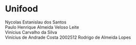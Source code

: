 # Unifood

Nycolas Estanislau dos Santos  
Paulo Henrique Almeida Veloso Leite  
Vinícius Carvalho da Silva  
Vinícius de Andrade Costa  2002512
Rodrigo de Almeida Lopes  
